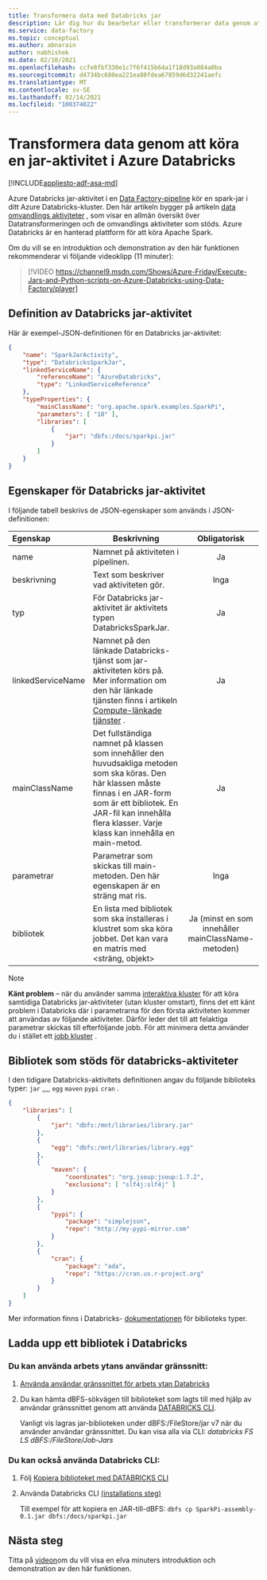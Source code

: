 ```yaml
---
title: Transformera data med Databricks jar
description: Lär dig hur du bearbetar eller transformerar data genom att köra en Databricks-jar i en Azure Data Factory pipeline.
ms.service: data-factory
ms.topic: conceptual
ms.author: abnarain
author: nabhishek
ms.date: 02/10/2021
ms.openlocfilehash: ccfe8fbf330e1c7f6f415b64a1f18d93a084a0ba
ms.sourcegitcommit: d4734bc680ea221ea80fdea67859d6d32241aefc
ms.translationtype: MT
ms.contentlocale: sv-SE
ms.lasthandoff: 02/14/2021
ms.locfileid: "100374022"
---
```

# <a name="transform-data-by-running-a-jar-activity-in-azure-databricks"></a>Transformera data genom att köra en jar-aktivitet i Azure Databricks

[!INCLUDE[appliesto-adf-asa-md](includes/appliesto-adf-asa-md.md)]

Azure Databricks jar-aktivitet i en [Data Factory-pipeline](concepts-pipelines-activities.md) kör en spark-jar i ditt Azure Databricks-kluster. Den här artikeln bygger på artikeln [data omvandlings aktiviteter](transform-data.md) , som visar en allmän översikt över Datatransformeringen och de omvandlings aktiviteter som stöds. Azure Databricks är en hanterad plattform för att köra Apache Spark.

Om du vill se en introduktion och demonstration av den här funktionen rekommenderar vi följande videoklipp (11 minuter):

> [!VIDEO https://channel9.msdn.com/Shows/Azure-Friday/Execute-Jars-and-Python-scripts-on-Azure-Databricks-using-Data-Factory/player]

## <a name="databricks-jar-activity-definition"></a>Definition av Databricks jar-aktivitet

Här är exempel-JSON-definitionen för en Databricks jar-aktivitet:

```json
{
    "name": "SparkJarActivity",
    "type": "DatabricksSparkJar",
    "linkedServiceName": {
        "referenceName": "AzureDatabricks",
        "type": "LinkedServiceReference"
    },
    "typeProperties": {
        "mainClassName": "org.apache.spark.examples.SparkPi",
        "parameters": [ "10" ],
        "libraries": [
            {
                "jar": "dbfs:/docs/sparkpi.jar"
            }
        ]
    }
}

```

## <a name="databricks-jar-activity-properties"></a>Egenskaper för Databricks jar-aktivitet

I följande tabell beskrivs de JSON-egenskaper som används i JSON-definitionen:

|Egenskap|Beskrivning|Obligatorisk|
|:--|---|:-:|
|name|Namnet på aktiviteten i pipelinen.|Ja|
|beskrivning|Text som beskriver vad aktiviteten gör.|Inga|
|typ|För Databricks jar-aktivitet är aktivitets typen DatabricksSparkJar.|Ja|
|linkedServiceName|Namnet på den länkade Databricks-tjänst som jar-aktiviteten körs på. Mer information om den här länkade tjänsten finns i artikeln [Compute-länkade tjänster](compute-linked-services.md) .|Ja|
|mainClassName|Det fullständiga namnet på klassen som innehåller den huvudsakliga metoden som ska köras. Den här klassen måste finnas i en JAR-form som är ett bibliotek. En JAR-fil kan innehålla flera klasser. Varje klass kan innehålla en main-metod.|Ja|
|parametrar|Parametrar som skickas till main-metoden. Den här egenskapen är en sträng mat ris.|Inga|
|bibliotek|En lista med bibliotek som ska installeras i klustret som ska köra jobbet. Det kan vara en matris med <sträng, objekt>|Ja (minst en som innehåller mainClassName-metoden)|

> [!NOTE]
> **Känt problem** – när du använder samma [interaktiva kluster](compute-linked-services.md#example---using-existing-interactive-cluster-in-databricks) för att köra samtidiga Databricks jar-aktiviteter (utan kluster omstart), finns det ett känt problem i Databricks där i parametrarna för den första aktiviteten kommer att användas av följande aktiviteter. Därför leder det till att felaktiga parametrar skickas till efterföljande jobb. För att minimera detta använder du i stället ett [jobb kluster](compute-linked-services.md#example---using-new-job-cluster-in-databricks) .

## <a name="supported-libraries-for-databricks-activities"></a>Bibliotek som stöds för databricks-aktiviteter

I den tidigare Databricks-aktivitets definitionen angav du följande biblioteks typer: `jar` ,,,, `egg` `maven` `pypi` `cran` .

```json
{
    "libraries": [
        {
            "jar": "dbfs:/mnt/libraries/library.jar"
        },
        {
            "egg": "dbfs:/mnt/libraries/library.egg"
        },
        {
            "maven": {
                "coordinates": "org.jsoup:jsoup:1.7.2",
                "exclusions": [ "slf4j:slf4j" ]
            }
        },
        {
            "pypi": {
                "package": "simplejson",
                "repo": "http://my-pypi-mirror.com"
            }
        },
        {
            "cran": {
                "package": "ada",
                "repo": "https://cran.us.r-project.org"
            }
        }
    ]
}

```

Mer information finns i Databricks- [dokumentationen](/azure/databricks/dev-tools/api/latest/libraries#managedlibrarieslibrary) för biblioteks typer.

## <a name="how-to-upload-a-library-in-databricks"></a>Ladda upp ett bibliotek i Databricks

### <a name="you-can-use-the-workspace-ui"></a>Du kan använda arbets ytans användar gränssnitt:

1. [Använda användar gränssnittet för arbets ytan Databricks](/azure/databricks/libraries/#create-a-library)

2. Du kan hämta dBFS-sökvägen till biblioteket som lagts till med hjälp av användar gränssnittet genom att använda [DATABRICKS CLI](/azure/databricks/dev-tools/cli/#install-the-cli).

   Vanligt vis lagras jar-biblioteken under dBFS:/FileStore/jar v7 när du använder användar gränssnittet. Du kan visa alla via CLI: *databricks FS LS dBFS:/FileStore/Job-Jars*

### <a name="or-you-can-use-the-databricks-cli"></a>Du kan också använda Databricks CLI:

1. Följ [Kopiera biblioteket med DATABRICKS CLI](/azure/databricks/dev-tools/cli/#copy-a-file-to-dbfs)

2. Använda Databricks CLI [(installations steg)](/azure/databricks/dev-tools/cli/#install-the-cli)

   Till exempel för att kopiera en JAR-till-dBFS: `dbfs cp SparkPi-assembly-0.1.jar dbfs:/docs/sparkpi.jar`

## <a name="next-steps"></a>Nästa steg

Titta på [videon](https://channel9.msdn.com/Shows/Azure-Friday/Execute-Jars-and-Python-scripts-on-Azure-Databricks-using-Data-Factory/player)om du vill visa en elva minuters introduktion och demonstration av den här funktionen.
